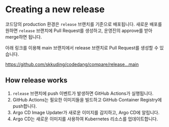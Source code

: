 # Creating a new release

코드당의 production 환경은 `release` 브랜치를 기준으로 배포됩니다.
새로운 배포를 원하면 `release` 브랜치에 Pull Request를 생성하고, 운영진의 approve를 받아 merge하면 됩니다.

아래 링크를 이용해 main 브랜치에서 release 브랜치로 Pull Request를 생성할 수 있습니다.

https://github.com/skkuding/codedang/compare/release...main

## How release works

1. `release` 브랜치에 push 이벤트가 발생하면 GitHub Actions가 실행됩니다.
2. GitHub Actions는 필요한 이미지들을 빌드하고 GitHub Container Registry에 push합니다.
3. Argo CD Image Updater가 새로운 이미지를 감지하고, Argo CD에 알립니다.
4. Argo CD는 새로운 이미지를 사용하여 Kubernetes 리소스를 업데이트합니다.

